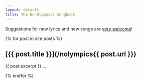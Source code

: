 ```yaml
---
layout: default
title: The No-Olympics Songbook
---
```


Suggestions for new lyrics and new songs are 
[very welcome](http://github.com/mccalluc/nolympics)!

{% for post in site.posts %}

## [{{ post.title }}](/nolympics{{ post.url }})
{{ post.excerpt }} ...

{% endfor %}
